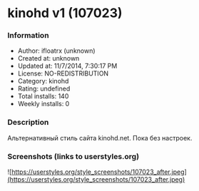 # kinohd v1 (107023)

### Information
- Author: ifloatrx (unknown)
- Created at: unknown
- Updated at: 11/7/2014, 7:30:17 PM
- License: NO-REDISTRIBUTION
- Category: kinohd
- Rating: undefined
- Total installs: 140
- Weekly installs: 0


### Description
Альтернативный стиль сайта kinohd.net.
Пока без настроек.


### Screenshots (links to userstyles.org)
![https://userstyles.org/style_screenshots/107023_after.jpeg](https://userstyles.org/style_screenshots/107023_after.jpeg)


